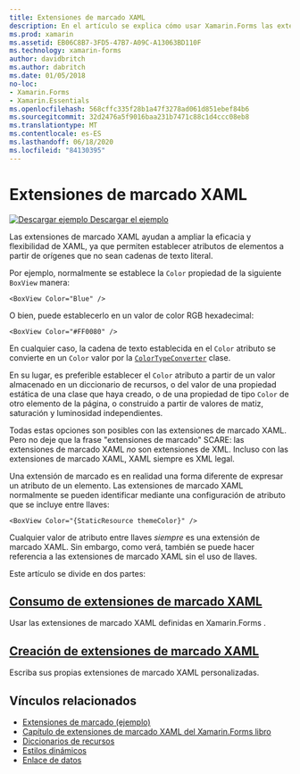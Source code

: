 ```yaml
---
title: Extensiones de marcado XAML
description: En el artículo se explica cómo usar Xamarin.Forms las extensiones de marcado XAML para ampliar la eficacia y flexibilidad de XAML, permitiendo que los atributos de elemento se establezcan a partir de orígenes que no sean cadenas de texto literal.
ms.prod: xamarin
ms.assetid: EB06C8B7-3FD5-47B7-A09C-A13063BD110F
ms.technology: xamarin-forms
author: davidbritch
ms.author: dabritch
ms.date: 01/05/2018
no-loc:
- Xamarin.Forms
- Xamarin.Essentials
ms.openlocfilehash: 568cffc335f28b1a47f3278ad061d851ebef84b6
ms.sourcegitcommit: 32d2476a5f9016baa231b7471c88c1d4ccc08eb8
ms.translationtype: MT
ms.contentlocale: es-ES
ms.lasthandoff: 06/18/2020
ms.locfileid: "84130395"
---
```

# <a name="xaml-markup-extensions"></a>Extensiones de marcado XAML

[![Descargar ejemplo](~/media/shared/download.png) Descargar el ejemplo](https://docs.microsoft.com/samples/xamarin/xamarin-forms-samples/xaml-markupextensions)

Las extensiones de marcado XAML ayudan a ampliar la eficacia y flexibilidad de XAML, ya que permiten establecer atributos de elementos a partir de orígenes que no sean cadenas de texto literal.

Por ejemplo, normalmente se establece la `Color` propiedad de la siguiente `BoxView` manera:

```xaml
<BoxView Color="Blue" />
```

O bien, puede establecerlo en un valor de color RGB hexadecimal:

```xaml
<BoxView Color="#FF0080" />
```

En cualquier caso, la cadena de texto establecida en el `Color` atributo se convierte en un `Color` valor por la [`ColorTypeConverter`](xref:Xamarin.Forms.ColorTypeConverter) clase.

En su lugar, es preferible establecer el `Color` atributo a partir de un valor almacenado en un diccionario de recursos, o del valor de una propiedad estática de una clase que haya creado, o de una propiedad de tipo `Color` de otro elemento de la página, o construido a partir de valores de matiz, saturación y luminosidad independientes.

Todas estas opciones son posibles con las extensiones de marcado XAML. Pero no deje que la frase "extensiones de marcado" SCARE: las extensiones de marcado XAML *no* son extensiones de XML. Incluso con las extensiones de marcado XAML, XAML siempre es XML legal.

Una extensión de marcado es en realidad una forma diferente de expresar un atributo de un elemento. Las extensiones de marcado XAML normalmente se pueden identificar mediante una configuración de atributo que se incluye entre llaves:

```xaml
<BoxView Color="{StaticResource themeColor}" />
```

Cualquier valor de atributo entre llaves *siempre* es una extensión de marcado XAML. Sin embargo, como verá, también se puede hacer referencia a las extensiones de marcado XAML sin el uso de llaves.

Este artículo se divide en dos partes:

## <a name="consuming-xaml-markup-extensions"></a>[Consumo de extensiones de marcado XAML](consuming.md)  

Usar las extensiones de marcado XAML definidas en Xamarin.Forms .

## <a name="creating-xaml-markup-extensions"></a>[Creación de extensiones de marcado XAML](creating.md)

Escriba sus propias extensiones de marcado XAML personalizadas.

## <a name="related-links"></a>Vínculos relacionados

- [Extensiones de marcado (ejemplo)](https://docs.microsoft.com/samples/xamarin/xamarin-forms-samples/xaml-markupextensions)
- [Capítulo de extensiones de marcado XAML del Xamarin.Forms libro](~/xamarin-forms/creating-mobile-apps-xamarin-forms/summaries/chapter10.md)
- [Diccionarios de recursos](~/xamarin-forms/xaml/resource-dictionaries.md)
- [Estilos dinámicos](~/xamarin-forms/user-interface/styles/dynamic.md)
- [Enlace de datos](~/xamarin-forms/app-fundamentals/data-binding/index.md)
